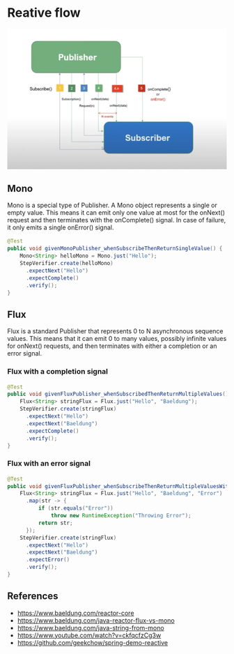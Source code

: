 # Reative flow

![Concept of Reactive flow](./Publisher-Subscriber.webp)

## Mono

Mono is a special type of Publisher. A Mono object represents a single or empty value. This means it can emit only one value at most for the onNext() request and then terminates with the onComplete() signal. In case of failure, it only emits a single onError() signal.


```java
@Test
public void givenMonoPublisher_whenSubscribeThenReturnSingleValue() {
    Mono<String> helloMono = Mono.just("Hello");
    StepVerifier.create(helloMono)
      .expectNext("Hello")
      .expectComplete()
      .verify();
}
```

## Flux

Flux is a standard Publisher that represents 0 to N asynchronous sequence values. This means that it can emit 0 to many values, possibly infinite values for onNext() requests, and then terminates with either a completion or an error signal.

### Flux with a completion signal

```java
@Test
public void givenFluxPublisher_whenSubscribedThenReturnMultipleValues() {
    Flux<String> stringFlux = Flux.just("Hello", "Baeldung");
    StepVerifier.create(stringFlux)
      .expectNext("Hello")
      .expectNext("Baeldung")
      .expectComplete()
      .verify();
}
```

### Flux with an error signal

```java
@Test
public void givenFluxPublisher_whenSubscribeThenReturnMultipleValuesWithError() {
    Flux<String> stringFlux = Flux.just("Hello", "Baeldung", "Error")
      .map(str -> {
          if (str.equals("Error"))
              throw new RuntimeException("Throwing Error");
          return str;
      });
    StepVerifier.create(stringFlux)
      .expectNext("Hello")
      .expectNext("Baeldung")
      .expectError()
      .verify();
}
```

## References

- https://www.baeldung.com/reactor-core
- https://www.baeldung.com/java-reactor-flux-vs-mono
- https://www.baeldung.com/java-string-from-mono
- https://www.youtube.com/watch?v=ckfqcfzCg3w
- https://github.com/geekchow/spring-demo-reactive
